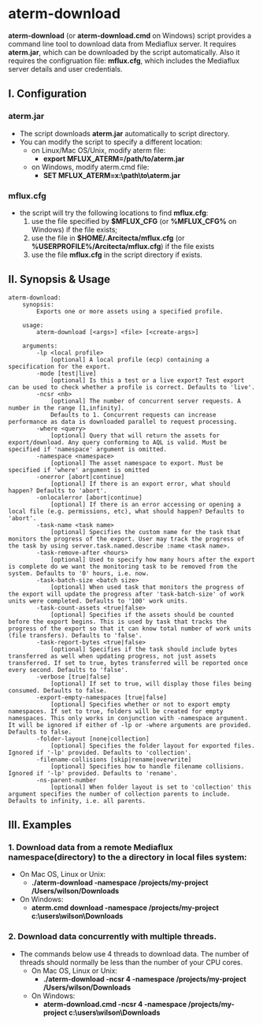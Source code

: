 # aterm-download

**aterm-download** (or **aterm-download.cmd** on Windows) script provides a command line tool to download data from Mediaflux server. 
It requires **aterm.jar**, which can be downloaded by the script automatically. Also it requires the configruation file: **mflux.cfg**, which includes the Mediaflux server details and user credentials.

## I. Configuration

### aterm.jar
* The script downloads **aterm.jar** automatically to script directory.
* You can modify the script to specify a different location:
  * on Linux/Mac OS/Unix, modify aterm file:
    * **export MFLUX_ATERM=/path/to/aterm.jar**
  * on Windows, modify aterm.cmd file:
    * **SET MFLUX_ATERM=x:\path\to\aterm.jar**

### mflux.cfg
* the script will try the following locations to find **mflux.cfg**:
  1. use the file specified by **$MFLUX_CFG** (or **%MFLUX_CFG%** on Windows) if the file exists;
  2. use the file in **$HOME/.Arcitecta/mflux.cfg** (or **%USERPROFILE%/Arcitecta/mflux.cfg**) if the file exists
  3. use the file **mflux.cfg** in the script directory if exists.

## II. Synopsis & Usage
```
aterm-download: 
	synopsis:
		Exports one or more assets using a specified profile.

	usage:
		aterm-download [<args>] <file> [<create-args>]

	arguments:
		-lp <local profile>
			[optional] A local profile (ecp) containing a specification for the export.
		-mode [test|live]
			[optional] Is this a test or a live export? Test export can be used to check whether a profile is correct. Defaults to 'live'.
		-ncsr <nb>
			[optional] The number of concurrent server requests. A number in the range [1,infinity].
			Defaults to 1. Concurrent requests can increase performance as data is downloaded parallel to request processing.
		-where <query>
			[optional] Query that will return the assets for export/download. Any query conforming to AQL is valid. Must be specified if 'namespace' argument is omitted.
		-namespace <namespace>
			[optional] The asset namespace to export. Must be specified if 'where' argument is omitted
		-onerror [abort|continue]
			[optional] If there is an export error, what should happen? Defaults to 'abort'.
		-onlocalerror [abort|continue]
			[optional] If there is an error accessing or opening a local file (e.g. permissions, etc), what should happen? Defaults to 'abort'.
		-task-name <task name>
			[optional] Specifies the custom name for the task that monitors the progress of the export. User may track the progress of the task by using server.task.named.describe :name <task name>.
		-task-remove-after <hours>
			[optional] Used to specify how many hours after the export is complete do we want the monitoring task to be removed from the system. Defaults to '0' hours, i.e. now.
		-task-batch-size <batch size>
			[optional] When used task that monitors the progress of the export will update the progress after 'task-batch-size' of work units were completed. Defaults to '100' work units.
		-task-count-assets <true|false>
			[optional] Specifies if the assets should be counted before the export begins. This is used by task that tracks the progress of the export so that it can know total number of work units (file transfers). Defaults to 'false'.
		-task-report-bytes <true|false>
			[optional] Specifies if the task should include bytes transferred as well when updating progress, not just assets transferred. If set to true, bytes transferred will be reported once every second. Defaults to 'false'.
		-verbose [true|false]
			[optional] If set to true, will display those files being consumed. Defaults to false.
		-export-empty-namespaces [true|false]
			[optional] Specifies whether or not to export empty namespaces. If set to true, folders will be created for empty namespaces. This only works in conjunction with -namespace argument. It will be ignored if either of -lp or -where arguments are provided. Defaults to false.
		-folder-layout [none|collection]
			[optional] Specifies the folder layout for exported files. Ignored if '-lp' provided. Defaults to 'collection'.
		-filename-collisions [skip|rename|overwrite]
			[optional] Specifies how to handle filename collisions. Ignored if '-lp' provided. Defaults to 'rename'.
		-ns-parent-number
			[optional] When folder layout is set to 'collection' this argument specifies the number of collection parents to include. Defaults to infinity, i.e. all parents.
```

## III. Examples

### 1. Download data from a remote Mediaflux namespace(directory) to the a directory in local files system:
* On Mac OS, Linux or Unix:
  * **./aterm-download -namespace /projects/my-project /Users/wilson/Downloads**
* On Windows:
  * **aterm.cmd download -namespace /projects/my-project c:\users\wilson\Downloads**

### 2. Download data concurrently with multiple threads. 
* The commands below use 4 threads to download data. The number of threads should normally be less than the number of your CPU cores.
  * On Mac OS, Linux or Unix:
    * **./aterm-download -ncsr 4 -namespace /projects/my-project /Users/wilson/Downloads**
  * On Windows:
    * **aterm-download.cmd -ncsr 4 -namespace /projects/my-project c:\users\wilson\Downloads**

